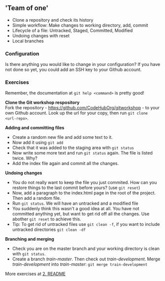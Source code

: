 
## 'Team of one'

- Clone a repository and check its history
- Simple workflow: Make changes to working directory, add, commit
- Lifecycle of a file: Untracked, Staged, Committed, Modified
- Undoing changes with reset
- Local branches

### Configuration 

Is there anything you would like to change in your configuration? If you have not done so yet, you could add an SSH key to your Github account. 

### Exercises

Remember, the documentation at `git help <command>` is pretty good!

**Clone the Git workshop respository**    
Fork the repository - https://github.com/CodeHubOrg/gitworkshop - to your own Github account. Look up the url for your copy, then run `git clone <url-repo>`.

**Adding and committing files**
- Create a random new file and add some text to it.
- Now add it using `git add`
- Check that it was added to the staging area with `git status`
- Now write some more text and run `git status` again. The file is listed twice. Why?
- Add the index file again and commit all the changes. 

**Undoing changes**
- You do not really want to keep the file you just commited. How can you restore things to the last commit before yours? (use `git reset`)
- Now, add a paragraph to the index.html page in the root of the project. Then add a random file.
- Run `git status`. We will have an untracked and a modified file
- You suddenly think this wasn't a good idea at all. You have not committed anything yet, but want to get rid off all the changes. Use abother `git reset` to achieve this. 
- Tip: To get rid of untracked files use `git clean -f`, if you want to include untracked directories `git clean -df`

**Branching and merging**
- Check you are on the master branch and your working directory is clean with `git status`.
- Create a branch *train-master*. Then check out *train-development*. Merge *train-development* into *train-master*: `git merge train-development`

More exercises at [2. README](../2.Publish-and-Share/README.md)
